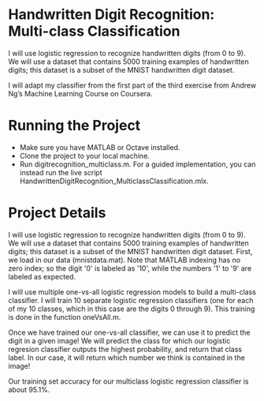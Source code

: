 # Handwritten Digit Recognition: Multi-class Classification

I will use logistic regression to recognize handwritten digits (from 0 to 9). We will use a dataset that contains 5000 training examples of handwritten digits; this dataset is a subset of the MNIST handwritten digit dataset.

I will adapt my classifier from the first part of the third exercise from Andrew Ng’s Machine Learning Course on Coursera.

# Running the Project 

- Make sure you have MATLAB or Octave installed. 
- Clone the project to your local machine. 
- Run digitrecognition_multiclass.m. For a guided implementation, you can instead run the live script HandwrittenDigitRecognition_MulticlassClassification.mlx. 

# Project Details

I will use logistic regression to recognize handwritten digits (from 0 to 9). We will use a dataset that contains 5000 training examples of handwritten digits; this dataset is a subset of the MNIST handwritten digit dataset. First, we load in our data (mnistdata.mat).  Note that MATLAB indexing has no zero index; so the digit '0' is labeled as '10', while the numbers '1' to '9' are labeled as expected.

I will use multiple one-vs-all logistic regression models to build a multi-class classifier. I will train 10 separate logistic regression classifiers (one for each of my 10 classes, which in this case are the digits 0 through 9). This training is done in the function oneVsAll.m. 

Once we have trained our one-vs-all classifier, we can use it to predict the digit in a given image! We will predict the class for which our logistic regresion classifier outputs the highest probability, and return that class label. In our case, it will return which number we think is contained in the image!

Our training set accuracy for our multiclass logistic regression classifier is about 95.1%. 

